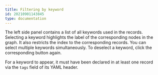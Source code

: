 ```yaml
---
title: Filtering by keyword
id: 20210901143845
type: documentation
---
```


The left side panel contains a list of all keywords used in the records. Selecting a keyword highlights the label of the corresponding nodes in the graph. It also restricts the index to the corresponding records. You can select multiple keywords simultaneously. To deselect a keyword, click the corresponding button again.

For a keyword to appear, it must have been declared in at least one record via the `tags` field of its YAML header.